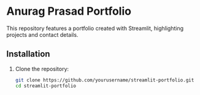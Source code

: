 # Anurag Prasad Portfolio

This repository features a portfolio created with Streamlit, highlighting projects and contact details.

## Installation

1. Clone the repository:

   ```bash
   git clone https://github.com/yourusername/streamlit-portfolio.git
   cd streamlit-portfolio

